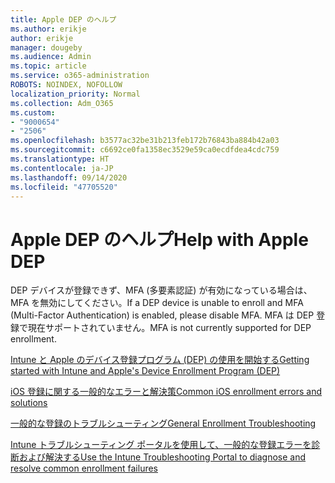 ```yaml
---
title: Apple DEP のヘルプ
ms.author: erikje
author: erikje
manager: dougeby
ms.audience: Admin
ms.topic: article
ms.service: o365-administration
ROBOTS: NOINDEX, NOFOLLOW
localization_priority: Normal
ms.collection: Adm_O365
ms.custom:
- "9000654"
- "2506"
ms.openlocfilehash: b3577ac32be31b213feb172b76843ba884b42a03
ms.sourcegitcommit: c6692ce0fa1358ec3529e59ca0ecdfdea4cdc759
ms.translationtype: HT
ms.contentlocale: ja-JP
ms.lasthandoff: 09/14/2020
ms.locfileid: "47705520"
---
```

# <a name="help-with-apple-dep"></a><span data-ttu-id="0610c-102">Apple DEP のヘルプ</span><span class="sxs-lookup"><span data-stu-id="0610c-102">Help with Apple DEP</span></span>

<span data-ttu-id="0610c-103">DEP デバイスが登録できず、MFA (多要素認証) が有効になっている場合は、MFA を無効にしてください。</span><span class="sxs-lookup"><span data-stu-id="0610c-103">If a DEP device is unable to enroll and MFA (Multi-Factor Authentication) is enabled, please disable MFA.</span></span> <span data-ttu-id="0610c-104">MFA は DEP 登録で現在サポートされていません。</span><span class="sxs-lookup"><span data-stu-id="0610c-104">MFA is not currently supported for DEP enrollment.</span></span>

[<span data-ttu-id="0610c-105">Intune と Apple のデバイス登録プログラム (DEP) の使用を開始する</span><span class="sxs-lookup"><span data-stu-id="0610c-105">Getting started with Intune and Apple's Device Enrollment Program (DEP)</span></span>](https://docs.microsoft.com/intune/enrollment/device-enrollment-program-enroll-ios)

[<span data-ttu-id="0610c-106">iOS 登録に関する一般的なエラーと解決策</span><span class="sxs-lookup"><span data-stu-id="0610c-106">Common iOS enrollment errors and solutions</span></span>](https://docs.microsoft.com/intune/enrollment/troubleshoot-ios-enrollment-errors)

[<span data-ttu-id="0610c-107">一般的な登録のトラブルシューティング</span><span class="sxs-lookup"><span data-stu-id="0610c-107">General Enrollment Troubleshooting</span></span>](https://docs.microsoft.com/intune/enrollment/troubleshoot-device-enrollment-in-intune)

[<span data-ttu-id="0610c-108">Intune トラブルシューティング ポータルを使用して、一般的な登録エラーを診断および解決する</span><span class="sxs-lookup"><span data-stu-id="0610c-108">Use the Intune Troubleshooting Portal to diagnose and resolve common enrollment failures</span></span>](https://docs.microsoft.com/intune/fundamentals/help-desk-operators)


